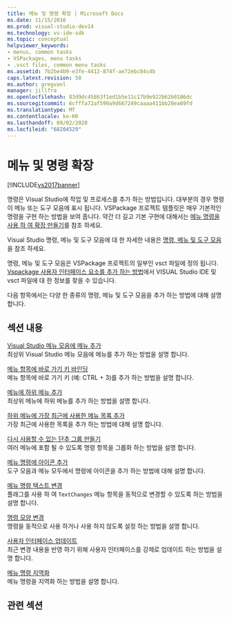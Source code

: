 ```yaml
---
title: 메뉴 및 명령 확장 | Microsoft Docs
ms.date: 11/15/2016
ms.prod: visual-studio-dev14
ms.technology: vs-ide-sdk
ms.topic: conceptual
helpviewer_keywords:
- menus, common tasks
- VSPackages, menu tasks
- .vsct files, common menu tasks
ms.assetid: 7b2be4b9-e3fe-4412-874f-ae72ebc84c4b
caps.latest.revision: 50
ms.author: gregvanl
manager: jillfra
ms.openlocfilehash: 83d9dc45863f1ed1b5e11c17b9e922b62b0186dc
ms.sourcegitcommit: 6cfffa72af599a9d667249caaaa411bb28ea69fd
ms.translationtype: MT
ms.contentlocale: ko-KR
ms.lasthandoff: 09/02/2020
ms.locfileid: "68204529"
---
```

# <a name="extending-menus-and-commands"></a>메뉴 및 명령 확장
[!INCLUDE[vs2017banner](../includes/vs2017banner.md)]

명령은 Visual Studio에 작업 및 프로세스를 추가 하는 방법입니다. 대부분의 경우 명령이 메뉴 또는 도구 모음에 표시 됩니다. VSPackage 프로젝트 템플릿은 매우 기본적인 명령을 구현 하는 방법을 보여 줍니다. 약간 더 길고 기본 구현에 대해서는 [메뉴 명령을 사용 하 여 확장 만들기](../extensibility/creating-an-extension-with-a-menu-command.md)를 참조 하세요.  
  
 Visual Studio 명령, 메뉴 및 도구 모음에 대 한 자세한 내용은 [명령, 메뉴 및 도구 모음](../extensibility/internals/commands-menus-and-toolbars.md)을 참조 하세요.  
  
 명령, 메뉴 및 도구 모음은 VSPackage 프로젝트의 일부인 vsct 파일에 정의 됩니다. [Vspackage 사용자 인터페이스 요소를 추가 하는 방법](../extensibility/internals/how-vspackages-add-user-interface-elements.md)에서 VISUAL Studio IDE 및 vsct 파일에 대 한 정보를 찾을 수 있습니다.  
  
 다음 항목에서는 다양 한 종류의 명령, 메뉴 및 도구 모음을 추가 하는 방법에 대해 설명 합니다.  
  
## <a name="in-this-section"></a>섹션 내용  
 [Visual Studio 메뉴 모음에 메뉴 추가](../extensibility/adding-a-menu-to-the-visual-studio-menu-bar.md)  
 최상위 Visual Studio 메뉴 모음에 메뉴를 추가 하는 방법을 설명 합니다.  
  
 [메뉴 항목에 바로 가기 키 바인딩](../extensibility/binding-keyboard-shortcuts-to-menu-items.md)  
 메뉴 항목에 바로 가기 키 (예: CTRL + 3)를 추가 하는 방법을 설명 합니다.  
  
 [메뉴에 하위 메뉴 추가](../extensibility/adding-a-submenu-to-a-menu.md)  
 최상위 메뉴에 하위 메뉴를 추가 하는 방법을 설명 합니다.  
  
 [하위 메뉴에 가장 최근에 사용한 메뉴 목록 추가](../extensibility/adding-a-most-recently-used-list-to-a-submenu.md)  
 가장 최근에 사용한 목록을 추가 하는 방법에 대해 설명 합니다.  
  
 [다시 사용할 수 있는 단추 그룹 만들기](../extensibility/creating-reusable-groups-of-buttons.md)  
 여러 메뉴에 포함 될 수 있도록 명령 항목을 그룹화 하는 방법을 설명 합니다.  
  
 [메뉴 명령에 아이콘 추가](../extensibility/adding-icons-to-menu-commands.md)  
 도구 모음과 메뉴 모두에서 명령에 아이콘을 추가 하는 방법에 대해 설명 합니다.  
  
 [메뉴 명령 텍스트 변경](../extensibility/changing-the-text-of-a-menu-command.md)  
 플래그를 사용 하 여 `TextChanges` 메뉴 항목을 동적으로 변경할 수 있도록 하는 방법을 설명 합니다.  
  
 [명령 모양 변경](../extensibility/changing-the-appearance-of-a-command.md)  
 명령을 동적으로 사용 하거나 사용 하지 않도록 설정 하는 방법을 설명 합니다.  
  
 [사용자 인터페이스 업데이트](../extensibility/updating-the-user-interface.md)  
 최근 변경 내용을 반영 하기 위해 사용자 인터페이스를 강제로 업데이트 하는 방법을 설명 합니다.  
  
 [메뉴 명령 지역화](../extensibility/localizing-menu-commands.md)  
 메뉴 명령을 지역화 하는 방법을 설명 합니다.  
  
## <a name="related-sections"></a>관련 섹션
